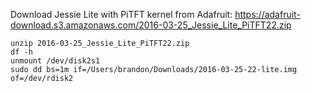 
Download Jessie Lite with PiTFT kernel from Adafruit: https://adafruit-download.s3.amazonaws.com/2016-03-25_Jessie_Lite_PiTFT22.zip

    unzip 2016-03-25_Jessie_Lite_PiTFT22.zip
    df -h
    unmount /dev/disk2s1
    sudo dd bs=1m if=/Users/brandon/Downloads/2016-03-25-22-lite.img of=/dev/rdisk2
